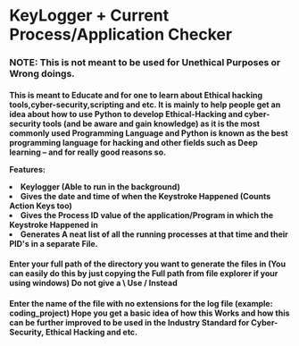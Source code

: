 # KeyLogger + Current Process/Application Checker

<h3> NOTE: This is not meant to be used for Unethical Purposes or Wrong doings.

<h4>This is meant to Educate and for one to learn about Ethical hacking tools,cyber-security,scripting and etc. It is mainly  to help people get an idea about how to use Python to develop Ethical-Hacking and cyber-security tools (and be aware and gain knowledge) as it is the most commonly used Programming Language and Python is known as the best programming language for hacking and other fields such as Deep
learning – and for really good reasons so.

Features:

<li>Keylogger (Able to run in the background)

<li>Gives the date and time of when the Keystroke Happened (Counts Action Keys too)

<li>Gives the Process ID value of the application/Program in which the Keystroke Happened in

<li>Generates A neat list of all the running processes at that time and their PID's in a separate File.

<h4>Enter your full path of the directory you want to generate the files
in (You can easily do this by just copying the Full path from file explorer if your using windows)
Do not give a \ Use / Instead

<h4> Enter the name of the file with no extensions for the log file (example: coding_project)
Hope you get a basic idea of how this Works and how this can be further improved to be used in the Industry Standard
for Cyber-Security, Ethical Hacking and etc.
